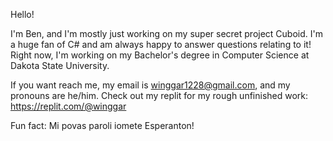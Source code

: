 Hello!

I'm Ben, and I'm mostly just working on my super secret project Cuboid.
I'm a huge fan of C# and am always happy to answer questions relating to it!
Right now, I'm working on my Bachelor's degree in Computer Science at Dakota State University.

If you want reach me, my email is winggar1228@gmail.com, and my pronouns are he/him.
Check out my replit for my rough unfinished work: https://replit.com/@winggar

Fun fact: Mi povas paroli iomete Esperanton!
